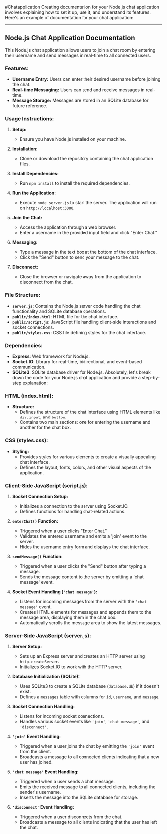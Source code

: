 #Chatapplication
Creating documentation for your Node.js chat application involves explaining how to set it up, use it, and understand its features. Here's an example of documentation for your chat application:

---

## Node.js Chat Application Documentation

This Node.js chat application allows users to join a chat room by entering their username and send messages in real-time to all connected users.

### Features:

- **Username Entry:** Users can enter their desired username before joining the chat.
- **Real-time Messaging:** Users can send and receive messages in real-time.
- **Message Storage:** Messages are stored in an SQLite database for future reference.

### Usage Instructions:

1. **Setup:**

   - Ensure you have Node.js installed on your machine.

2. **Installation:**

   - Clone or download the repository containing the chat application files.

3. **Install Dependencies:**

   - Run `npm install` to install the required dependencies.

4. **Run the Application:**

   - Execute `node server.js` to start the server. The application will run on `http://localhost:3000`.

5. **Join the Chat:**

   - Access the application through a web browser.
   - Enter a username in the provided input field and click "Enter Chat."

6. **Messaging:**

   - Type a message in the text box at the bottom of the chat interface.
   - Click the "Send" button to send your message to the chat.

7. **Disconnect:**

   - Close the browser or navigate away from the application to disconnect from the chat.

### File Structure:

- **`server.js`**: Contains the Node.js server code handling the chat functionality and SQLite database operations.
- **`public/index.html`**: HTML file for the chat interface.
- **`public/script.js`**: JavaScript file handling client-side interactions and socket connections.
- **`public/styles.css`**: CSS file defining styles for the chat interface.

### Dependencies:

- **Express**: Web framework for Node.js.
- **Socket.IO**: Library for real-time, bidirectional, and event-based communication.
- **SQLite3**: SQLite database driver for Node.js.
Absolutely, let's break down the code for your Node.js chat application and provide a step-by-step explanation:

### HTML (index.html):

- **Structure:** 
  - Defines the structure of the chat interface using HTML elements like `div`, `input`, and `button`.
  - Contains two main sections: one for entering the username and another for the chat box.

### CSS (styles.css):

- **Styling:**
  - Provides styles for various elements to create a visually appealing chat interface.
  - Defines the layout, fonts, colors, and other visual aspects of the application.

### Client-Side JavaScript (script.js):

1. **Socket Connection Setup:**
   - Initializes a connection to the server using Socket.IO.
   - Defines functions for handling chat-related actions.

2. **`enterChat()` Function:**
   - Triggered when a user clicks "Enter Chat."
   - Validates the entered username and emits a 'join' event to the server.
   - Hides the username entry form and displays the chat interface.

3. **`sendMessage()` Function:**
   - Triggered when a user clicks the "Send" button after typing a message.
   - Sends the message content to the server by emitting a 'chat message' event.

4. **Socket Event Handling (`'chat message'`):**
   - Listens for incoming messages from the server with the `'chat message'` event.
   - Creates HTML elements for messages and appends them to the message area, displaying them in the chat box.
   - Automatically scrolls the message area to show the latest messages.

### Server-Side JavaScript (server.js):

1. **Server Setup:**
   - Sets up an Express server and creates an HTTP server using `http.createServer`.
   - Initializes Socket.IO to work with the HTTP server.

2. **Database Initialization (SQLite):**
   - Uses SQLite3 to create a SQLite database (`database.db`) if it doesn't exist.
   - Defines a `messages` table with columns for `id`, `username`, and `message`.

3. **Socket Connection Handling:**
   - Listens for incoming socket connections.
   - Handles various socket events like `'join'`, `'chat message'`, and `'disconnect'`.

4. **`'join'` Event Handling:**
   - Triggered when a user joins the chat by emitting the `'join'` event from the client.
   - Broadcasts a message to all connected clients indicating that a new user has joined.

5. **`'chat message'` Event Handling:**
   - Triggered when a user sends a chat message.
   - Emits the received message to all connected clients, including the sender's username.
   - Inserts the message into the SQLite database for storage.

6. **`'disconnect'` Event Handling:**
   - Triggered when a user disconnects from the chat.
   - Broadcasts a message to all clients indicating that the user has left the chat.
